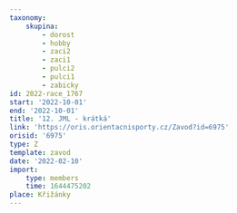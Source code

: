 ```yaml
---
taxonomy:
    skupina:
        - dorost
        - hobby
        - zaci2
        - zaci1
        - pulci2
        - pulci1
        - zabicky
id: 2022-race_1767
start: '2022-10-01'
end: '2022-10-01'
title: '12. JML - krátká'
link: 'https://oris.orientacnisporty.cz/Zavod?id=6975'
orisid: '6975'
type: Z
template: zavod
date: '2022-02-10'
import:
    type: members
    time: 1644475202
place: Křižánky
---
```


